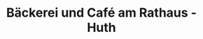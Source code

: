 ---
title: "Bäckerei und Café am Rathaus - Huth"
url: /niedernhausen/baeckerei-und-cafe-am-rathaus-huth/
shop: Bäckerei
---